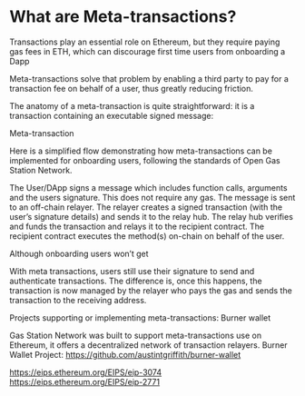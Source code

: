 # What are Meta-transactions?

Transactions play an essential role on Ethereum, but they require paying gas fees in ETH, which can discourage first time users from onboarding a Dapp

Meta-transactions solve that problem by enabling a third party to pay for a transaction fee on behalf of a user, thus greatly reducing friction.

The anatomy of a meta-transaction is quite straightforward: it is a transaction containing an executable signed message:

Meta-transaction



Here is a simplified flow demonstrating how meta-transactions can be implemented for onboarding users, following the standards of Open Gas Station Network.  



The User/DApp signs a message which includes function calls, arguments and the users signature. This does not require any gas.
The message is sent to an off-chain relayer. The relayer creates a signed transaction (with the user’s signature details) and sends it to the relay hub.
The relay hub verifies and funds the transaction and relays it to the recipient contract.
The recipient contract executes the method(s) on-chain on behalf of the user.

Although onboarding users won’t get 

 With meta transactions, users still use their signature to send and authenticate transactions. The difference is, once this happens, the transaction is now managed by the relayer who pays the gas and sends the transaction to the receiving address.


Projects supporting or implementing meta-transactions:
Burner wallet

Gas Station Network was built to support meta-transactions use on Ethereum, it offers a decentralized network of transaction relayers.
Burner Wallet Project: https://github.com/austintgriffith/burner-wallet

https://eips.ethereum.org/EIPS/eip-3074
https://eips.ethereum.org/EIPS/eip-2771

